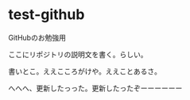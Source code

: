 test-github
===========

GitHubのお勉強用

ここにリポジトリの説明文を書く。らしい。

書いとこ。ええこころがけや。ええことあるさ。


へへへ、更新したっった。更新したったぞーーーーーー

